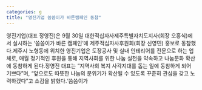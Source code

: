 ```yaml
---
categories: g
title: "영진기업 씀씀이가 바른캠페인 동참"
---
```

영진기업(대표 정영진)은 9월 30일 대한적십자사제주특별자치도지사(회장 오홍식)에서 실시하는 ‘씀씀이가 바른 캠페인’에 제주적십자사후원회(회장 신영민) 홍보로 동참했다.제주시 노형동에 위치한 영진기업은 도장공사 및 실내 인테리어를 전문으로 하는 업체로, 매월 정기적인 후원을 통해 지역사회를 위한 나눔 실천을 약속하고 나눔문화 확산에 동참하게 된다.정영진 대표는 “지역사회 복지 사각지대를 돕는 일에 동참하게 되어 기쁘다”며, “앞으로도 따뜻한 나눔의 분위기가 확산될 수 있도록 꾸준히 관심을 갖고 노력하겠다”고 소감을 밝혔다.‘씀씀이가